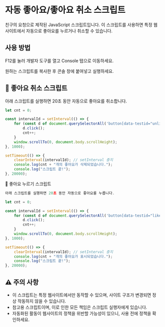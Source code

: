 # 자동 좋아요/좋아요 취소 스크립트

친구의 요청으로 제작된 JavaScript 스크립트입니다.
이 스크립트를 사용하면 특정 웹사이트에서 자동으로 좋아요를 누르거나 취소할 수 있습니다.

## 사용 방법

F12를 눌러 개발자 도구를 열고 Console 탭으로 이동하세요.

원하는 스크립트를 복사한 후 콘솔 창에 붙여넣고 실행하세요.

## 🔻 좋아요 취소 스크립트

아래 스크립트를 실행하면 20초 동안 자동으로 좋아요를 취소합니다.

``` javascript
let cnt = 0;

const intervalId = setInterval(() => {
    for (const d of document.querySelectorAll('button[data-testid="unlike"]')) {
        d.click();
        cnt++;
    }
    window.scrollTo(0, document.body.scrollHeight);
}, 1000);

setTimeout(() => {
    clearInterval(intervalId); // setInterval 중지
    console.log(cnt + "개의 좋아요가 삭제되었습니다.");
    console.log("스크립트 끝!");
}, 20000);
```

🔺 좋아요 누르기 스크립트
``` javascript
아래 스크립트를 실행하면 20초 동안 자동으로 좋아요를 누릅니다.

let cnt = 0;

const intervalId = setInterval(() => {
    for (const d of document.querySelectorAll('button[data-testid="like"]')) {
        d.click();
        cnt++;
    }
    window.scrollTo(0, document.body.scrollHeight);
}, 1000);

setTimeout(() => {
    clearInterval(intervalId); // setInterval 중지
    console.log(cnt + "개의 좋아요가 표시되었습니다.");
    console.log("스크립트 끝!");
}, 20000);
```

## ⚠️ 주의 사항

- 이 스크립트는 특정 웹사이트에서만 동작할 수 있으며, 사이트 구조가 변경되면 정상 작동하지 않을 수 있습니다.
- 참고용 스크립트이며, 이로 인한 모든 책임은 스크립트 실행자에게 있습니다.
- 자동화된 활동이 웹사이트의 정책을 위반할 가능성이 있으니, 사용 전에 정책을 확인하세요.


